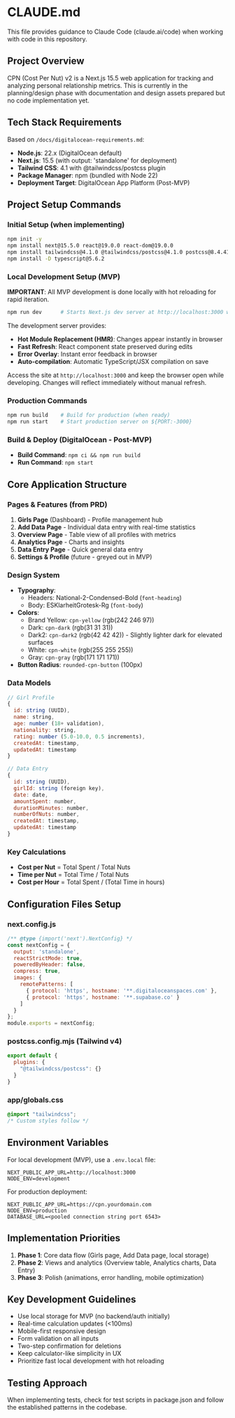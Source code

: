 # CLAUDE.md

This file provides guidance to Claude Code (claude.ai/code) when working with code in this repository.

## Project Overview
CPN (Cost Per Nut) v2 is a Next.js 15.5 web application for tracking and analyzing personal relationship metrics. This is currently in the planning/design phase with documentation and design assets prepared but no code implementation yet.

## Tech Stack Requirements
Based on `/docs/digitalocean-requirements.md`:
- **Node.js**: 22.x (DigitalOcean default)
- **Next.js**: 15.5 (with output: 'standalone' for deployment)
- **Tailwind CSS**: 4.1 with @tailwindcss/postcss plugin
- **Package Manager**: npm (bundled with Node 22)
- **Deployment Target**: DigitalOcean App Platform (Post-MVP)

## Project Setup Commands

### Initial Setup (when implementing)
```bash
npm init -y
npm install next@15.5.0 react@19.0.0 react-dom@19.0.0
npm install tailwindcss@4.1.0 @tailwindcss/postcss@4.1.0 postcss@8.4.41
npm install -D typescript@5.6.2
```

### Local Development Setup (MVP)
**IMPORTANT**: All MVP development is done locally with hot reloading for rapid iteration.

```bash
npm run dev      # Starts Next.js dev server at http://localhost:3000 with hot reloading
```

The development server provides:
- **Hot Module Replacement (HMR)**: Changes appear instantly in browser
- **Fast Refresh**: React component state preserved during edits
- **Error Overlay**: Instant error feedback in browser
- **Auto-compilation**: Automatic TypeScript/JSX compilation on save

Access the site at `http://localhost:3000` and keep the browser open while developing. Changes will reflect immediately without manual refresh.

### Production Commands
```bash
npm run build    # Build for production (when ready)
npm run start    # Start production server on ${PORT:-3000}
```

### Build & Deploy (DigitalOcean - Post-MVP)
- **Build Command**: `npm ci && npm run build`
- **Run Command**: `npm start`

## Core Application Structure

### Pages & Features (from PRD)
1. **Girls Page** (Dashboard) - Profile management hub
2. **Add Data Page** - Individual data entry with real-time statistics
3. **Overview Page** - Table view of all profiles with metrics
4. **Analytics Page** - Charts and insights
5. **Data Entry Page** - Quick general data entry
6. **Settings & Profile** (future - greyed out in MVP)

### Design System
- **Typography**:
  - Headers: National-2-Condensed-Bold (`font-heading`)
  - Body: ESKlarheitGrotesk-Rg (`font-body`)
- **Colors**: 
  - Brand Yellow: `cpn-yellow` (rgb(242 246 97))
  - Dark: `cpn-dark` (rgb(31 31 31))
  - Dark2: `cpn-dark2` (rgb(42 42 42)) - Slightly lighter dark for elevated surfaces
  - White: `cpn-white` (rgb(255 255 255))
  - Gray: `cpn-gray` (rgb(171 171 171))
- **Button Radius**: `rounded-cpn-button` (100px)

### Data Models
```javascript
// Girl Profile
{
  id: string (UUID),
  name: string,
  age: number (18+ validation),
  nationality: string,
  rating: number (5.0-10.0, 0.5 increments),
  createdAt: timestamp,
  updatedAt: timestamp
}

// Data Entry
{
  id: string (UUID),
  girlId: string (foreign key),
  date: date,
  amountSpent: number,
  durationMinutes: number,
  numberOfNuts: number,
  createdAt: timestamp,
  updatedAt: timestamp
}
```

### Key Calculations
- **Cost per Nut** = Total Spent / Total Nuts
- **Time per Nut** = Total Time / Total Nuts  
- **Cost per Hour** = Total Spent / (Total Time in hours)

## Configuration Files Setup

### next.config.js
```javascript
/** @type {import('next').NextConfig} */
const nextConfig = {
  output: 'standalone',
  reactStrictMode: true,
  poweredByHeader: false,
  compress: true,
  images: {
    remotePatterns: [
      { protocol: 'https', hostname: '**.digitaloceanspaces.com' },
      { protocol: 'https', hostname: '**.supabase.co' }
    ]
  }
};
module.exports = nextConfig;
```

### postcss.config.mjs (Tailwind v4)
```javascript
export default {
  plugins: {
    "@tailwindcss/postcss": {}
  }
}
```

### app/globals.css
```css
@import "tailwindcss";
/* Custom styles follow */
```

## Environment Variables
For local development (MVP), use a `.env.local` file:
```
NEXT_PUBLIC_APP_URL=http://localhost:3000
NODE_ENV=development
```

For production deployment:
```
NEXT_PUBLIC_APP_URL=https://cpn.yourdomain.com
NODE_ENV=production
DATABASE_URL=<pooled connection string port 6543>
```

## Implementation Priorities
1. **Phase 1**: Core data flow (Girls page, Add Data page, local storage)
2. **Phase 2**: Views and analytics (Overview table, Analytics charts, Data Entry)
3. **Phase 3**: Polish (animations, error handling, mobile optimization)

## Key Development Guidelines
- Use local storage for MVP (no backend/auth initially)
- Real-time calculation updates (<100ms)
- Mobile-first responsive design
- Form validation on all inputs
- Two-step confirmation for deletions
- Keep calculator-like simplicity in UX
- Prioritize fast local development with hot reloading

## Testing Approach
When implementing tests, check for test scripts in package.json and follow the established patterns in the codebase.
